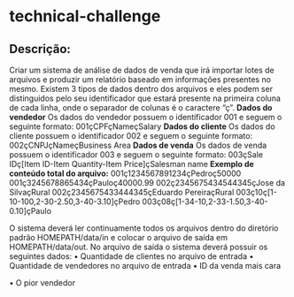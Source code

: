 # technical-challenge
## **Descrição:**
Criar um sistema de análise de dados de venda que irá importar lotes de arquivos e produzir
um relatório baseado em informações presentes no mesmo.
Existem 3 tipos de dados dentro dos arquivos e eles podem ser distinguidos pelo seu
identificador que estará presente na primeira coluna de cada linha, onde o separador de
colunas é o caractere “ç”.
**Dados do vendedor**
Os dados do vendedor possuem o identificador 001 e seguem o seguinte formato:
001çCPFçNameçSalary
**Dados do cliente**
Os dados do cliente possuem o identificador 002 e seguem o seguinte formato:
002çCNPJçNameçBusiness Area
**Dados de venda**
Os dados de venda possuem o identificador 003 e seguem o seguinte formato:
003çSale IDç[Item ID-Item Quantity-Item Price]çSalesman name
**Exemplo de conteúdo total do arquivo:**
001ç1234567891234çPedroç50000
001ç3245678865434çPauloç40000.99
002ç2345675434544345çJose da SilvaçRural
002ç2345675433444345çEduardo PereiraçRural
003ç10ç[1-10-100,2-30-2.50,3-40-3.10]çPedro
003ç08ç[1-34-10,2-33-1.50,3-40-0.10]çPaulo

O sistema deverá ler continuamente todos os arquivos dentro do diretório padrão
HOMEPATH/data/in e colocar o arquivo de saída em HOMEPATH/data/out.
No arquivo de saída o sistema deverá possuir os seguintes dados:
• Quantidade de clientes no arquivo de entrada
• Quantidade de vendedores no arquivo de entrada
• ID da venda mais cara

• O pior vendedor
